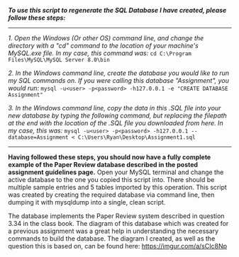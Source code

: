 _**To use this script to regenerate the SQL Database I have created, please follow these steps:**_

____________________________________________________________________________________________________________________________    
_1. Open the Windows (Or other OS) command line, and change the directory with a "cd" command to the location of your machine's MySQL.exe file. In my case, this command was:_ 
 ```cd C:\Program Files\MySQL\MySQL Server 8.0\bin```

_2. In the Windows command line, create the database you would like to run my SQL commands on. If you were calling this database "Assignment", you would run:_
```mysql -u<user> -p<password> -h127.0.0.1 -e "CREATE DATABASE Assignment"```

_3. In the Windows command line, copy the data in this .SQL file into your new database by typing the following command, but replacing the filepath at the end with the location of the .SQL file you downloaded from here. In my case, this was:_
```mysql -u<user> -p<password> -h127.0.0.1 --database=Assignment < C:\Users\Ryan\Desktop\Assignment1.sql```
                                                      
____________________________________________________________________________________________________________________________                                                     
**Having followed these steps, you should now have a fully complete example of the Paper Review database described in the posted assignment guidelines page.** Open your MySQL terminal and change the active database to the one you copied this script into. There should be multiple sample entries and 5 tables imported by this operation. This script was created by creating the required database via command line, then dumping it with mysqldump into a single, clean script.

The database implements the Paper Review system described in question 3.34 in the class book. The diagram of this database which was created for a previous assignment was a great help in understanding the necessary commands to build the database. The diagram I created, as well as the question this is based on, can be found here: https://imgur.com/a/sCIc8Np
